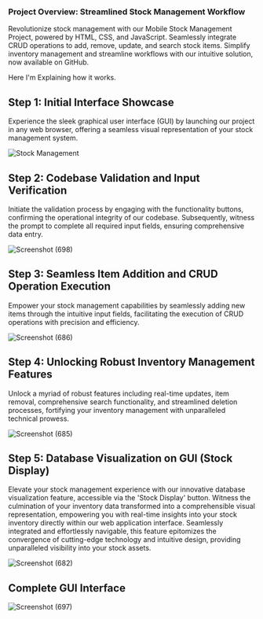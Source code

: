 ### Project Overview: Streamlined Stock Management Workflow
Revolutionize stock management with our Mobile Stock Management Project, powered by HTML, CSS, and JavaScript. Seamlessly integrate CRUD operations to add, remove, update, and search stock items. Simplify inventory management and streamline workflows with our intuitive solution, now available on GitHub.


Here I'm Explaining how it works.

## Step 1: Initial Interface Showcase

Experience the sleek graphical user interface (GUI) by launching our project in any web browser, offering a seamless visual representation of your stock management system.

![Stock Management](https://github.com/singhshivaa/MOBILE_STOCK_MANAGEMENT/assets/160582204/685dc07c-c441-48c9-8935-f8d067e3231b)


## Step 2: Codebase Validation and Input Verification

Initiate the validation process by engaging with the functionality buttons, confirming the operational integrity of our codebase. Subsequently, witness the prompt to complete all required input fields, ensuring comprehensive data entry.

![Screenshot (698)](https://github.com/singhshivaa/MOBILE_STOCK_MANAGEMENT/assets/160582204/69c54e29-32df-4c3e-9bc9-ea1eac6b444c)


## Step 3: Seamless Item Addition and CRUD Operation Execution

Empower your stock management capabilities by seamlessly adding new items through the intuitive input fields, facilitating the execution of CRUD operations with precision and efficiency.

![Screenshot (686)](https://github.com/singhshivaa/MOBILE_STOCK_MANAGEMENT/assets/160582204/e186919b-b1fa-40bf-8d6c-646f7b0f97ec)


## Step 4: Unlocking Robust Inventory Management Features

Unlock a myriad of robust features including real-time updates, item removal, comprehensive search functionality, and streamlined deletion processes, fortifying your inventory management with unparalleled technical prowess.

![Screenshot (685)](https://github.com/singhshivaa/MOBILE_STOCK_MANAGEMENT/assets/160582204/6a089108-aac7-4dce-b544-360017f2540a)


## Step 5: Database Visualization on GUI (Stock Display)

Elevate your stock management experience with our innovative database visualization feature, accessible via the 'Stock Display' button. Witness the culmination of your inventory data transformed into a comprehensible visual representation, empowering you with real-time insights into your stock inventory directly within our web application interface. Seamlessly integrated and effortlessly navigable, this feature epitomizes the convergence of cutting-edge technology and intuitive design, providing unparalleled visibility into your stock assets.

![Screenshot (682)](https://github.com/singhshivaa/MOBILE_STOCK_MANAGEMENT/assets/160582204/694bc864-f8a6-472e-b51f-d1f78f19fc2f)




## Complete GUI Interface
![Screenshot (697)](https://github.com/singhshivaa/MOBILE_STOCK_MANAGEMENT/assets/160582204/c7136334-72fc-4a33-adaa-e176fe57f166)






